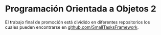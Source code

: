 # Programación Orientada a Objetos 2

El trabajo final de promoción está dividido en diferentes repositorios los cuales pueden encontrarse en [github.com/SmallTasksFramework](https://github.com/SmallTasksFramework).